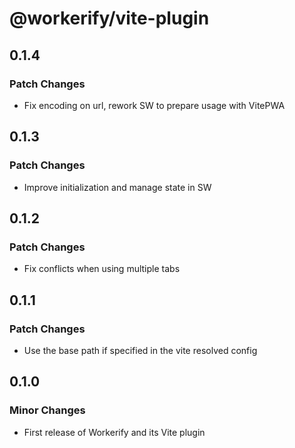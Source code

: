 # @workerify/vite-plugin

## 0.1.4

### Patch Changes

- Fix encoding on url, rework SW to prepare usage with VitePWA

## 0.1.3

### Patch Changes

- Improve initialization and manage state in SW

## 0.1.2

### Patch Changes

- Fix conflicts when using multiple tabs

## 0.1.1

### Patch Changes

- Use the base path if specified in the vite resolved config

## 0.1.0

### Minor Changes

- First release of Workerify and its Vite plugin
